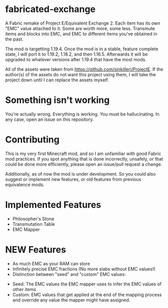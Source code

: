 # fabricated-exchange

A Fabric remake of Project E/Equivalent Exchange 2.
Each item has its own "EMC" value attached to it. Some are worth more, some less.
Transmute items and blocks into EMC, and EMC to different items you've obtained in the past.

The mod is targetting 1.19.4. Once the mod is in a stable, feature complete state, I will port it to 1.19.2, 1.18.2, 
and then 1.16.5. Afterwards it will be upgraded to whatever versions after 1.19.4 that have the most mods.

All of the assets were taken from https://github.com/sinkillerj/ProjectE.
If the author(s) of the assets do not want this project using them, I will take the project 
down until I can replace the assets myself.

# Something isn't working

You're actually wrong. Everything is working. You must be hallucinating.
In any case, open an issue on this repository.

# Contributing

This is my very first Minecraft mod, and so I am unfamiliar with good Fabric mod practices.
If you spot anything that is done incorrectly, unsafely, or that could be done more 
efficiently, please open an issue/pull request a change.

Additionally, as of now the mod is under development. So you could also suggest or implement
new features, or old features from previous equivalence mods.

# Implemented Features
- Philosopher's Stone
- Transmutation Table
- EMC Mapper

# NEW Features
- As much EMC as your RAM can store
- Infinitely precise EMC fractions (No more slabs without EMC values!)
- Distinction between "seed" and "custom" EMC values:
 * Seed: The EMC values the EMC mapper uses to infer the EMC values of other items
 * Custom: EMC values that get applied at the end of the mapping process and override any value the mapper might have assigned.
 